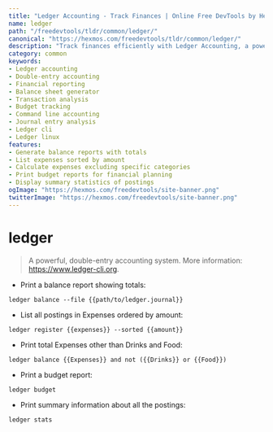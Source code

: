 ```yaml
---
title: "Ledger Accounting - Track Finances | Online Free DevTools by Hexmos"
name: ledger
path: "/freedevtools/tldr/common/ledger/"
canonical: "https://hexmos.com/freedevtools/tldr/common/ledger/"
description: "Track finances efficiently with Ledger Accounting, a powerful double-entry accounting system. Analyze transactions and generate comprehensive reports. Free online tool, no registration required."
category: common
keywords:
- Ledger accounting
- Double-entry accounting
- Financial reporting
- Balance sheet generator
- Transaction analysis
- Budget tracking
- Command line accounting
- Journal entry analysis
- Ledger cli
- Ledger linux
features:
- Generate balance reports with totals
- List expenses sorted by amount
- Calculate expenses excluding specific categories
- Print budget reports for financial planning
- Display summary statistics of postings
ogImage: "https://hexmos.com/freedevtools/site-banner.png"
twitterImage: "https://hexmos.com/freedevtools/site-banner.png"
---
```


# ledger

> A powerful, double-entry accounting system.
> More information: <https://www.ledger-cli.org>.

- Print a balance report showing totals:

`ledger balance --file {{path/to/ledger.journal}}`

- List all postings in Expenses ordered by amount:

`ledger register {{expenses}} --sorted {{amount}}`

- Print total Expenses other than Drinks and Food:

`ledger balance {{Expenses}} and not ({{Drinks}} or {{Food}})`

- Print a budget report:

`ledger budget`

- Print summary information about all the postings:

`ledger stats`
